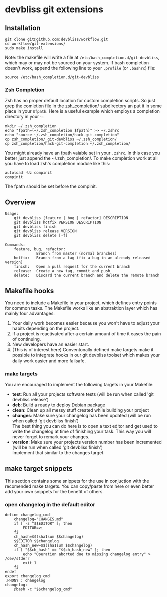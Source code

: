 # devbliss git extensions

## Installation

    git clone git@github.com:devbliss/workflow.git
    cd workflow/git-extensions/
    sudo make install

Note: the makefile will write a file at `/etc/bash_completion.d/git-devbliss`,
which may or may not be sourced on your system. If bash completion doesn't work,
append the following line to your `.profile` (or `.bashrc`) file:

    source /etc/bash_completion.d/git-devbliss

### Zsh Completion

Zsh has no proper default location for custom completion scripts. So just grep the
comletion file in the zsh_completion/ subdirectory an put it in some place in your
`$fpath`. Here is a useful example which employs a completion directory in your `~`:

    mkdir ~/.zsh_completion
    echo "fpath=(~/.zsh_completion $fpath)" >> ~/.zshrc
    echo "source ~/.zsh_completion/hack-git-completion"
    cp zsh_completion/_git-devbliss ~/.zsh_completion/
    cp zsh_completion/hack-git-completion ~/.zsh_completion/


You might already have an fpath vaiable set in your `.zshrc`. In this case you better
just append the ~/.zsh_completion/.
To make completion work at all you have to load zsh's completion module like this:

    autoload -Uz compinit
    compinit

The fpath should be set before the compinit.

## Overview

    Usage:
        git devbliss [feature | bug | refactor] DESCRIPTION
        git devbliss hotfix VERSION DESCRIPTION
        git devbliss finish
        git devbliss release VERSION
        git devbliss delete [-f]

    Commands:
        feature, bug, refactor:
                  Branch from master (normal branches)
        hotfix:   Branch from a tag (fix a bug in an already released version)
        finish:   Open a pull request for the current branch
        release:  Create a new tag, commit and push
        delete:   Discard the current branch and delete the remote branch

## Makefile hooks

You need to include a Makefile in your project, which defines entry points
for common tasks. The Makefile works like an abstraktion layer which has mainly four
advantages:

 1. Your daily work becomes easier because you won't have to adjust your habits
depending on the project.
 2. If a project is reactivated after a certain amount of time
it eases the pain of continuing.
 3. New developers have an easier start.
 4. (This is of interest here) Conventonally defined make targets make it possible to
integrate hooks in our git devbliss toolset which makes your daily work easier and more failsafe.

### make targets

You are encouraged to implement the following targets in your Makefile:

- **test**: Run all your projects software tests (will be run when called 'git devbliss release')
- **deb**: Build a ready to deploy Debian package
- **clean**: Clean up all messy stuff created while building your project
- **changes**: Make sure your changelog has been updated (will be run when called 'git devbliss finish')  
The best thing you can do here is to open a text editor and get used to write the changelog at time
of finishing your task. This way you will never forget to remark your changes.
- **version**: Make sure your projects version number has been incremented (will be run when called 'git devbliss finish')  
Implement that similar to the changes target.

## make target snippets

This section contains some snippets for the use in conjuction with the recomended make targets. You can copy/paste from here or even better add your own snippets for the benefit of others.

### open changelog in the default editor

    define changelog_cmd
        changelog="CHANGES.md"
        if [ -z "$$EDITOR" ]; then
            EDITOR=vi
        fi
        ch_hash=$$(sha1sum $$changelog)
        $$EDITOR $$changelog
        ch_hash_new=$$(sha1sum $$changelog)
        if [ "$$ch_hash" == "$$ch_hash_new" ]; then
            echo "Operation aborted due to missing changelog entry" > /dev/stderr
            exit 1
        fi
    endef
    export changelog_cmd
    .PHONY : changelog
    changelog:
        @bash -c "$$changelog_cmd"

